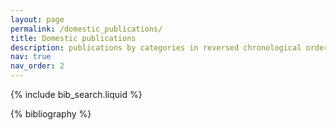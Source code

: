 ```yaml
---
layout: page
permalink: /domestic_publications/
title: Domestic publications
description: publications by categories in reversed chronological order. generated by jekyll-scholar.
nav: true
nav_order: 2
---
```


<!-- _pages/domestic_publications.md -->

<!-- Bibsearch Feature -->

{% include bib_search.liquid %}

<div class="publications">

{% bibliography %}

</div>
